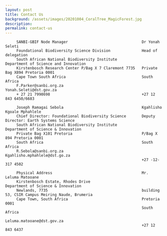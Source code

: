 ```yaml
---
layout: post
title: Contact Us
background: /assets/images/20201004_CoralTree_MagicForest.jpg
description:
permalink: contact-us
---
```

                                                       
                                                        
         SANBI-GBIF Node Manager                                 Dr Yonah Seleti
         Foundational Biodiversity Science Division              Head of delegation
         South African National Biodiversity Institute           Department of Science and Innovation
         Kirstenbosch Research Center P/Bag X 7 Claremont 7735   Private Bag X894 Pretoria 0001
         Cape Town South Africa                                  South Africa
         F.Parker@sanbi.org.za                                   Yonah.Seleti@dst.gov.za
         + 27 21 7998698                                         +27 12 843 6450/6683
                                                
         Joseph Ramagai Sebola                                   Kgahlisho Kgoale Mphahlele                                           
         Chief Director: Foundational Biodiversity Science       Deputy Director: Earth Systems Science
         South African National Biodiversity Institute           Department of Science & Innovation
         Private Bag X101 Pretoria                               P/Bag X 894 Pretoria 0001
         South Africa                                            South Africa
         R.Sebola@sanbi.org.za                                   Kgahlisho.mphahlele@dst.go.za
                                                                 +27 -12-317 4502
         
         Physical Address                                        Mr. Leluma Matooane                                             
         Kirstenbosch Estate, Rhodes Drive                       Department of Science & Innovation
         Newlands, 7735                                          building 53, CSIR Campus Meiring Naude, Brumeria
         Cape Town, South Africa                                 Pretoria 0001             
                                                                 South Africa
                                                                 Leluma.matooane@dst.gov.za
                                                                 +27 12 843 6437
